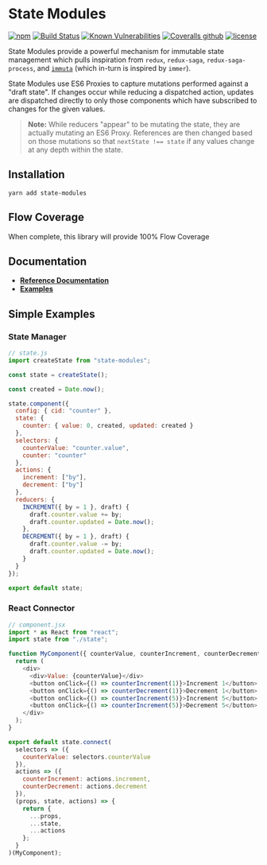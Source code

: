 # State Modules

[![npm](https://img.shields.io/npm/v/state-modules.svg)](https://github.com/odo-network/state-modules)
[![Build Status](https://travis-ci.com/odo-network/state-modules.svg?branch=master)](https://travis-ci.com/odo-network/state-modules)
[![Known Vulnerabilities](https://snyk.io/test/github/odo-network/state-modules/badge.svg?targetFile=package.json)](https://snyk.io/test/github/odo-network/state-modules?targetFile=package.json)
[![Coveralls github](https://img.shields.io/coveralls/github/odo-network/state-modules.svg)](https://github.com/odo-network/state-modules)
[![license](https://img.shields.io/github/license/odo-network/state-modules.svg)](https://github.com/odo-network/state-modules)

State Modules provide a powerful mechanism for immutable state management which pulls inspiration from `redux`, `redux-saga`, `redux-saga-process`, and [`immuta`](https://www.github.com/odo-network/immuta) (which in-turn is inspired by `immer`).

State Modules use ES6 Proxies to capture mutations performed against a "draft state". If changes occur while reducing a dispatched action, updates are dispatched directly to only those components which have subscribed to changes for the given values.

> **Note:** While reducers "appear" to be mutating the state, they are actually mutating an ES6 Proxy. References are then changed based on those mutations so that `nextState !== state` if any values change at any depth within the state.

## Installation

```
yarn add state-modules
```

## Flow Coverage

When complete, this library will provide 100% Flow Coverage

## Documentation

- [**Reference Documentation**](./docs/reference.md)
- [**Examples**](./docs/examples.md)

## Simple Examples

### State Manager

```javascript
// state.js
import createState from "state-modules";

const state = createState();

const created = Date.now();

state.component({
  config: { cid: "counter" },
  state: {
    counter: { value: 0, created, updated: created }
  },
  selectors: {
    counterValue: "counter.value",
    counter: "counter"
  },
  actions: {
    increment: ["by"],
    decrement: ["by"]
  },
  reducers: {
    INCREMENT({ by = 1 }, draft) {
      draft.counter.value += by;
      draft.counter.updated = Date.now();
    },
    DECREMENT({ by = 1 }, draft) {
      draft.counter.value -= by;
      draft.counter.updated = Date.now();
    }
  }
});

export default state;
```

### React Connector

```javascript
// component.jsx
import * as React from "react";
import state from "./state";

function MyComponent({ counterValue, counterIncrement, counterDecrement }) {
  return (
    <div>
      <div>Value: {counterValue}</div>
      <button onClick={() => counterIncrement(1)}>Increment 1</button>
      <button onClick={() => counterDecrement(1)}>Decrement 1</button>
      <button onClick={() => counterIncrement(5)}>Increment 5</button>
      <button onClick={() => counterIncrement(5)}>Decrement 5</button>
    </div>
  );
}

export default state.connect(
  selectors => ({
    counterValue: selectors.counterValue
  }),
  actions => ({
    counterIncrement: actions.increment,
    counterDecrement: actions.decrement
  }),
  (props, state, actions) => {
    return {
      ...props,
      ...state,
      ...actions
    };
  }
)(MyComponent);
```

